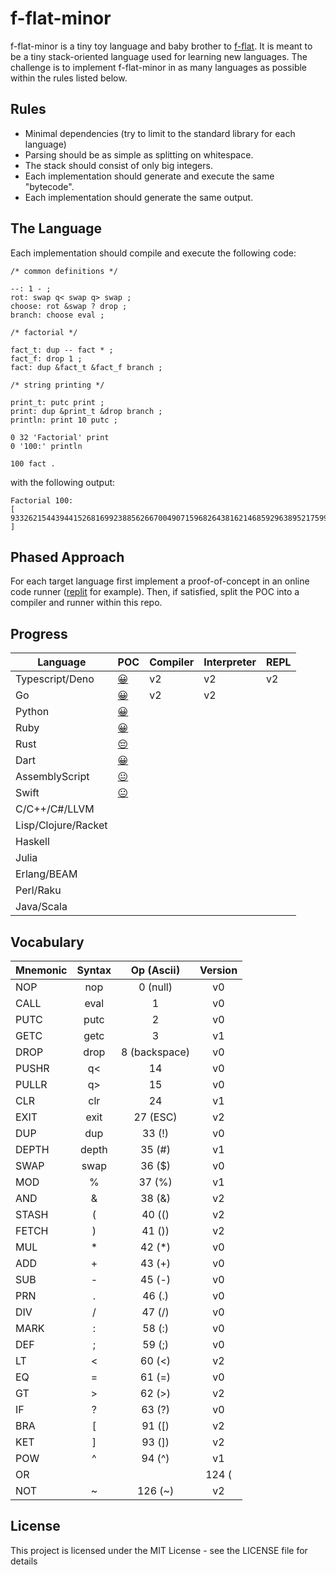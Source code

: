 # f-flat-minor

f-flat-minor is a tiny toy language and baby brother to [f-flat](https://github.com/Hypercubed/f-flat_node#readme).  It is meant to be a tiny stack-oriented language used for learning new languages.  The challenge is to implement f-flat-minor in as many languages as possible within the rules listed below.
## Rules

* Minimal dependencies (try to limit to the standard library for each language)
* Parsing should be as simple as splitting on whitespace.
* The stack should consist of only big integers.
* Each implementation should generate and execute the same "bytecode".
* Each implementation should generate the same output.

## The Language

Each implementation should compile and execute the following code:

```forth
/* common definitions */

--: 1 - ;
rot: swap q< swap q> swap ;
choose: rot &swap ? drop ;
branch: choose eval ;

/* factorial */

fact_t: dup -- fact * ;
fact_f: drop 1 ;
fact: dup &fact_t &fact_f branch ;

/* string printing */

print_t: putc print ;
print: dup &print_t &drop branch ;
println: print 10 putc ;

0 32 'Factorial' print
0 '100:' println

100 fact .
```

with the following output:

```
Factorial 100:
[ 93326215443944152681699238856266700490715968264381621468592963895217599993229915608941463976156518286253697920827223758251185210916864000000000000000000000000 ]
```

## Phased Approach

For each target language first implement a proof-of-concept in an online code runner ([replit](replit.com/) for example).  Then, if satisfied, split the POC into a compiler and runner within this repo.

## Progress

| Language            | POC                                                        | Compiler | Interpreter | REPL |
| ------------------- | ---------------------------------------------------------- | -------- | ----------- | ---- |
| Typescript/Deno     | [ 😀 ](https://replit.com/@Hypercubed/f-flat-minor-TS)     | v2       | v2          | v2   |
| Go                  | [ 😀 ](https://replit.com/@Hypercubed/f-flat-minor-Go)     | v2       | v2          |
| Python              | [ 😀 ](https://replit.com/@Hypercubed/f-flat-minor-Python) |
| Ruby                | [ 😀 ](https://replit.com/@Hypercubed/f-flat-minor-Ruby)   |
| Rust                | [ 😔 ](https://replit.com/@Hypercubed/f-flat-minor-Rust)   |
| Dart                | [ 😀 ](https://replit.com/@Hypercubed/f-flat-minor-Dart)   |
| AssemblyScript      | [ 😐 ](https://tinyurl.com/yc3wn325)                       |
| Swift               | [ 😐 ](https://replit.com/@Hypercubed/f-flat-minor-Swift)  |
| C/C++/C#/LLVM       |
| Lisp/Clojure/Racket |
| Haskell             |
| Julia               |
| Erlang/BEAM         |
| Perl/Raku           |
| Java/Scala          |

## Vocabulary

| Mnemonic | Syntax |  Op (Ascii)   | Version |
| -------- | :----: | :-----------: | :-----: |
| NOP      |  nop   |   0 (null)    |   v0    |
| CALL     |  eval  |       1       |   v0    |
| PUTC     |  putc  |       2       |   v0    |
| GETC     |  getc  |       3       |   v1    |
| DROP     |  drop  | 8 (backspace) |   v0    |
| PUSHR    |   q<   |      14       |   v0    |
| PULLR    |   q>   |      15       |   v0    |
| CLR      |  clr   |      24       |   v1    |
| EXIT     |  exit  |    27 (ESC)   |   v2    |
| DUP      |  dup   |    33 (!)     |   v0    |
| DEPTH    | depth  |    35 (#)     |   v1    |
| SWAP     |  swap  |    36 ($)     |   v0    |
| MOD      |   %    |    37 (%)     |   v1    |
| AND      |   &    |    38 (&)     |   v2    |
| STASH    |   (    |    40 (()     |   v2    |
| FETCH    |   )    |    41 ())     |   v2    |
| MUL      |   *    |    42 (*)     |   v0    |
| ADD      |   +    |    43 (+)     |   v0    |
| SUB      |   -    |    45 (-)     |   v0    |
| PRN      |   .    |    46 (.)     |   v0    |
| DIV      |   /    |    47 (/)     |   v0    |
| MARK     |   :    |    58 (:)     |   v0    |
| DEF      |   ;    |    59 (;)     |   v0    |
| LT       |   <    |    60 (<)     |   v2    |
| EQ       |   =    |    61 (=)     |   v0    |
| GT       |   >    |    62 (>)     |   v2    |
| IF       |   ?    |    63 (?)     |   v0    |
| BRA      |   [    |    91 ([)     |   v2    |
| KET      |   ]    |    93 (])     |   v2    |
| POW      |   ^    |    94 (^)     |   v1    |
| OR       |   |    |    124 (|)    |   v2    |
| NOT      |   ~    |    126 (~)    |   v2    |

## License

This project is licensed under the MIT License - see the LICENSE file for details
